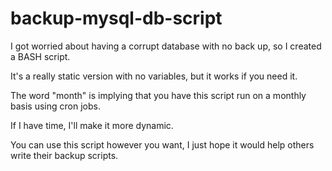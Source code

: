backup-mysql-db-script
======================

I got worried about having a corrupt database with no back up, so I created a BASH script.

It's a really static version with no variables, but it works if you need it.

The word "month" is implying that you have this script run on a monthly basis using cron jobs.

If I have time, I'll make it more dynamic.

You can use this script however you want, I just hope it would help others write their backup scripts.